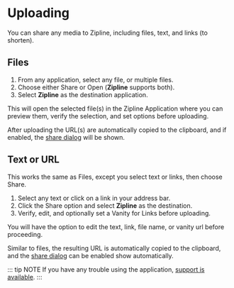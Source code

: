 # Uploading

You can share any media to Zipline, including files, text, and links (to shorten).

## Files

1. From any application, select any file, or multiple files.
2. Choose either Share or Open (**Zipline** supports both).
3. Select **Zipline** as the destination application.

This will open the selected file(s) in the Zipline Application where you can preview them,
verify the selection, and set options before uploading.

After uploading the URL(s) are automatically copied to the clipboard,
and if enabled, the [share dialog](../docs/settings.md#show-share-after-upload) will be shown.

## Text or URL

This works the same as Files, except you select text or links, then choose Share.

1. Select any text or click on a link in your address bar.
2. Click the Share option and select **Zipline** as the destination.
3. Verify, edit, and optionally set a Vanity for Links before uploading.

You will have the option to edit the text, link, file name, or vanity url before proceeding.

Similar to files, the resulting URL is automatically copied to the clipboard,
and the [share dialog](../docs/settings.md#show-share-after-upload) can be enabled show automatically.

::: tip NOTE
If you have any trouble using the application, [support is available](../support.md).
:::
